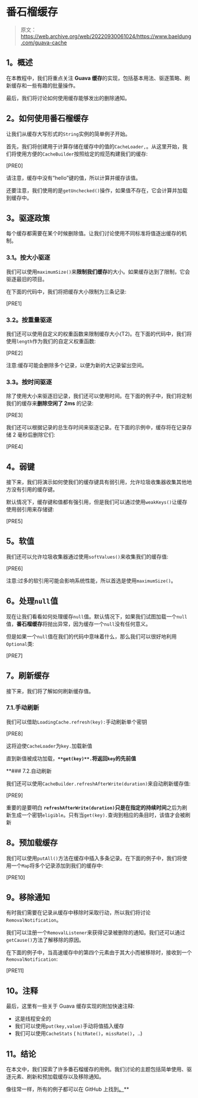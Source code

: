 # 番石榴缓存

> 原文：<https://web.archive.org/web/20220930061024/https://www.baeldung.com/guava-cache>

## **1。概述**

在本教程中，我们将重点关注 **Guava 缓存**的实现，包括基本用法、驱逐策略、刷新缓存和一些有趣的批量操作。

最后，我们将讨论如何使用缓存能够发出的删除通知。

## **2。如何使用番石榴缓存**

让我们从缓存大写形式的`String`实例的简单例子开始。

首先，我们将创建用于计算存储在缓存中的值的`CacheLoader,`。从这里开始，我们将使用方便的`CacheBuilder`按照给定的规范构建我们的缓存:

[PRE0]

请注意，缓存中没有“hello”键的值，所以计算并缓存该值。

还要注意，我们使用的是`getUnchecked()`操作，如果值不存在，它会计算并加载到缓存中。

## **3。驱逐政策**

每个缓存都需要在某个时候删除值。让我们讨论使用不同标准将值逐出缓存的机制。

### **3.1。按大小驱逐**

我们可以使用`maximumSize()`来**限制我们缓存**的大小。如果缓存达到了限制，它会驱逐最旧的项目。

在下面的代码中，我们将把缓存大小限制为三条记录:

[PRE1]

### **3.2。按重量驱逐**

我们还可以使用自定义的权重函数来限制缓存大小(T2)。在下面的代码中，我们将使用`length`作为我们的自定义权重函数:

[PRE2]

注意:缓存可能会删除多个记录，以便为新的大记录留出空间。

### **3.3。按时间驱逐**

除了使用大小来驱逐旧记录，我们还可以使用时间。在下面的例子中，我们将定制我们的缓存来**删除空闲了 2ms** 的记录:

[PRE3]

我们还可以根据记录的总生存时间来驱逐记录。在下面的示例中，缓存将在记录存储 2 毫秒后删除它们:

[PRE4]

## **4。弱键**

接下来，我们将演示如何使我们的缓存键具有弱引用，允许垃圾收集器收集其他地方没有引用的缓存键。

默认情况下，缓存键和值都有强引用，但是我们可以通过使用`weakKeys()`让缓存使用弱引用来存储键:

[PRE5]

## **5。软值**

我们还可以允许垃圾收集器通过使用`softValues()`来收集我们的缓存值:

[PRE6]

注意:过多的软引用可能会影响系统性能，所以首选是使用`maximumSize()`。

## **6。处理`null`值**

现在让我们看看如何处理缓存`null`值。默认情况下，如果我们试图加载一个`null`值，**番石榴缓存**将抛出异常，因为缓存一个`null`没有任何意义。

但是如果一个`null`值在我们的代码中意味着什么，那么我们可以很好地利用`Optional`类:

[PRE7]

## **7。刷新缓存**

接下来，我们将了解如何刷新缓存值。

### 7.1.手动刷新

我们可以借助`LoadingCache.refresh(key):`手动刷新单个密钥

[PRE8]

这将迫使`CacheLoader`为`key.`加载新值

直到新值被成功加载，**`**get(key)**.`将返回`key`的先前值**

 **### 7.2.自动刷新

我们还可以使用`CacheBuilder.refreshAfterWrite(duration)`来自动刷新缓存值:

[PRE9]

重要的是要明白 **`refreshAfterWrite(duration)`只是在指定的持续时间**之后为刷新生成一个密钥`eligible`。只有当`get(key).`查询到相应的条目时，该值才会被刷新

## **8。预加载缓存**

我们可以使用`putAll()`方法在缓存中插入多条记录。在下面的例子中，我们将使用一个`Map`将多个记录添加到我们的缓存中:

[PRE10]

## **9。移除通知**

有时我们需要在记录从缓存中移除时采取行动，所以我们将讨论`RemovalNotification`。

我们可以注册一个`RemovalListener`来获得记录被删除的通知。我们还可以通过`getCause()`方法了解移除的原因。

在下面的例子中，当高速缓存中的第四个元素由于其大小而被移除时，接收到一个`RemovalNotification`:

[PRE11]

## 10。注释

最后，这里有一些关于 Guava 缓存实现的附加快速注释:

*   这是线程安全的
*   我们可以使用`put(key,value)`手动将值插入缓存
*   我们可以使用`CacheStats` ( `hitRate()`，`missRate()`，..)

## **11。结论**

在本文中，我们探索了许多番石榴缓存的用例。我们讨论的主题包括简单使用、驱逐元素、刷新和预加载缓存以及移除通知。

像往常一样，所有的例子都可以在 GitHub 上找到[。](https://web.archive.org/web/20221024234817/https://github.com/eugenp/tutorials/tree/master/guava-modules/guava-utilities)**